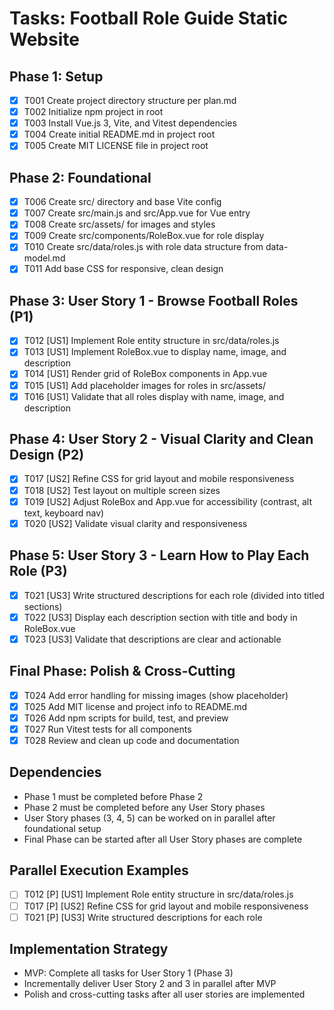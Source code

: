 # Tasks: Football Role Guide Static Website

## Phase 1: Setup
- [x] T001 Create project directory structure per plan.md
- [x] T002 Initialize npm project in root
- [x] T003 Install Vue.js 3, Vite, and Vitest dependencies
- [x] T004 Create initial README.md in project root
- [x] T005 Create MIT LICENSE file in project root

## Phase 2: Foundational
- [x] T006 Create src/ directory and base Vite config
- [x] T007 Create src/main.js and src/App.vue for Vue entry
- [x] T008 Create src/assets/ for images and styles
- [x] T009 Create src/components/RoleBox.vue for role display
- [x] T010 Create src/data/roles.js with role data structure from data-model.md
- [x] T011 Add base CSS for responsive, clean design

## Phase 3: User Story 1 - Browse Football Roles (P1)
- [x] T012 [US1] Implement Role entity structure in src/data/roles.js
- [x] T013 [US1] Implement RoleBox.vue to display name, image, and description
- [x] T014 [US1] Render grid of RoleBox components in App.vue
- [x] T015 [US1] Add placeholder images for roles in src/assets/
- [x] T016 [US1] Validate that all roles display with name, image, and description

## Phase 4: User Story 2 - Visual Clarity and Clean Design (P2)
- [x] T017 [US2] Refine CSS for grid layout and mobile responsiveness
- [x] T018 [US2] Test layout on multiple screen sizes
- [x] T019 [US2] Adjust RoleBox and App.vue for accessibility (contrast, alt text, keyboard nav)
- [x] T020 [US2] Validate visual clarity and responsiveness

## Phase 5: User Story 3 - Learn How to Play Each Role (P3)
- [x] T021 [US3] Write structured descriptions for each role (divided into titled sections)
- [x] T022 [US3] Display each description section with title and body in RoleBox.vue
- [x] T023 [US3] Validate that descriptions are clear and actionable

## Final Phase: Polish & Cross-Cutting
- [x] T024 Add error handling for missing images (show placeholder)
- [x] T025 Add MIT license and project info to README.md
- [x] T026 Add npm scripts for build, test, and preview
- [x] T027 Run Vitest tests for all components
- [x] T028 Review and clean up code and documentation

## Dependencies
- Phase 1 must be completed before Phase 2
- Phase 2 must be completed before any User Story phases
- User Story phases (3, 4, 5) can be worked on in parallel after foundational setup
- Final Phase can be started after all User Story phases are complete

## Parallel Execution Examples
- [ ] T012 [P] [US1] Implement Role entity structure in src/data/roles.js
- [ ] T017 [P] [US2] Refine CSS for grid layout and mobile responsiveness
- [ ] T021 [P] [US3] Write structured descriptions for each role

## Implementation Strategy
- MVP: Complete all tasks for User Story 1 (Phase 3)
- Incrementally deliver User Story 2 and 3 in parallel after MVP
- Polish and cross-cutting tasks after all user stories are implemented
